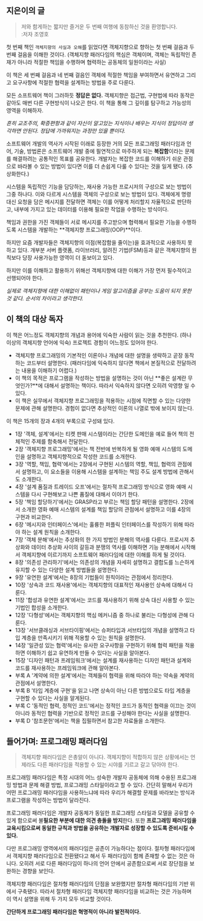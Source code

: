 ## 지은이의 글

> 저와 함게하는 짧지만 즐거운 두 번째 여행에 동참하신 것을 환영합니다.  
> :저자 조영호

첫 번째 책인 `객체지향의 사실과 오해`를 읽었다면 객체지향으로 향하는 첫 번째 걸음과 두 번째 걸음을 이해한 것이다. (객체지향 패러다임의 핵심은 객체이며, 객체는 독립적인 존재가 아니라 적절한 책임을 수행하며 협력하는 공동체의 일원이라는 사실)

이 책은 세 번째 걸음과 네 번째 걸음인 객체에 적절한 책임을 부여하면서 유연하고 그리고 요구사항에 적절한 협력을 설계하는 방법을 주로 다룬다.

모든 소프트웨어 책이 그러하듯 **정답은 없다.** 객체지향은 접근법, 구현법에 따라 동작은 같아도 매번 다른 구현방식이 나오곤 한다. 이 책을 통해 그 깊이를 탐구하고 가능성의 영역을 이해하자.

*흔히 교조주의, 확증편항과 같이 자신이 알고있는 지식이나 배우는 지식이 정답이라 생각하면 안된다. 정답에 가까워지는 과정만 있을 뿐이다.*

소프트웨어 개발의 역사가 시작된 이래로 등장한 거의 모든 프로그래밍 패러다임과 언어, 기술, 방법론은 소프트웨어 개발 중에 필연적으로 마주하게 되는 **복잡함**이라는 문제를 해결하려는 공통적인 목표를 공유한다. 개발자는 복잡한 코드를 이해하기 쉬운 관점으로 바라볼 수 있는 방법이 있다면 이를 더 손쉽게 다룰 수 있다는 것을 일게 됐다. (추상화한다.)

시스템을 독립적인 기능을 담당하는, 재사용 가능한 프로시저의 구성으로 보는 방법이 그중 하나다. 이와 다르게 시스템을 객체의 구성으로 보는 방법이 있다. 객체에게 명령 대신 요청을 담은 메시지를 전달하면 객체는 이를 어떻게 처리할지 자율적으로 판단하고, 내부에 가지고 있는 데이터를 이용해 필요한 작업을 수행하는 방식이다.

책임과 권한을 가진 객체들이 서로 메시지를 주고받으며 협력해서 필요한 기능을 수행하도록 시스템을 개발하는 **객체지향 프로그래밍(OOP)**이다.

하지만 요즘 개발자들은 객체지향의 이점(복잡함을 줄이는)을 효과적으로 사용하지 못하고 있다. 개부분 서버 플랫폼, 라이브러리, 알려진 기법(FSM)등과 같은 객체지향의 원칙보다 당장 사용가능한 영역이 더 돋보이고 있다.

하지만 이를 이해하고 활용하기 위해선 객체지향에 대한 이해가 가장 먼저 필수적이고 선행되어야 한다.

*실제로 객체지향에 대한 이해없이 패턴이나 게임 알고리즘을 공부는 도움이 되지 못한 것 같다. 순서의 차이라고 생각한다.*

## 이 책의 대상 독자

이 책은 어느정도 객체지향의 개념과 용어에 익숙한 사람이 읽는 것을 추천한다. (하나 이상의 객체지향 언어에 익숙) 프로젝트 경험이 어느정도 있어야 한다.

- 객체지향 프로그래밍의 기본적인 이론이나 개념에 대한 설명을 생략하고 곧장 동작하는 코드부터 설명한다. (패러다임에 익숙하지 않다면 책에서 본질적으로 전달하려는 내용을 이해하기 어렵다.)
- 이 책의 목적은 프로그램을 작성하는 방법을 설명하는 것이 아닌 **좋은 설계란 무엇인가?**에 대해서 설명하는 책이다. 따라서 익숙하지 않다면 오히려 악영향 일 수 있다.
- 이 책은 실무에서 객체지향 프로그래밍을 적용하는 시점에 직면할 수 있는 다양한 문제에 관해 설명한다. 경험이 없다면 추상적인 이론의 나열로 밖에 보이지 않는다.

이 책은 15개의 장과 4개의 부록으로 구성돼 있다.

- 1장 '객체, 설계'에서는 티켓 판매 시스템이라는 간단한 도메인을 예로 들어 책의 전체적인 주제를 함축해서 전달한다.
- 2장 '객체지향 프로그래밍'에서는 책 전반에 반복하게 될 영화 예매 시스템의 도메인을 설명하고 객체지향적으로 작성한 코드를 소개한다.
- 3장 '역할, 책임, 협력'에서는 2장에서 구현된 시스템의 역할, 책임, 협력의 관점에서 설명하고, 이 요소들을 이용해 시스템을 설계하는 책임 주도 설계 방법에 관해서도 소개한다.
- 4장 '설계 품질과 트레이드 오프'에서는 절차적 프로그래밍 방식으로 영화 예매 시스템을 다시 구현해보고 나쁜 품질에 대해서 이야기 한다.
- 5장 '책임 할당하기'에서는 GRASP라고 부르는 책임 할당 패턴을 설명한다. 2장에서 소개한 영화 예매 시스템의 설계를 책임 할당의 관점에서 설명하고 이를 4장의 구현과 비교한다.
- 6장 '메시지와 인터페이스'에서는 훌륭한 퍼플릭 인터페이스를 작성하기 위해 따라야 하는 설계 원칙을 소개한다.
- 7장 '객체 분해'에서는 추상화의 한 가지 방법인 분해의 역사를 다룬다. 프로시저 추상화와 데이터 추상화 사이의 갈등과 분쟁의 역사를 이해하면 기능 분해에서 시작해서 객체지향에 이르기까지 소프트웨어 패러다임에 대한 이해를 하게 될 것이다.
- 8장 '의존성 관리하기'에서는 의존성의 개념을 자세히 설명하고 결합도를 느슨하게 유지할 수 있는 다양한 설계 방법들을 설명한다.
- 9장 '유연한 설계'에서는 8장의 기법들이 원칙이라는 관점에서 정리한다.
- 10장 '상속과 코드 재사용'에서는 객체지향의 대표적인 재사용인 상속에 대해서 다룬다.
- 11장 '합성과 유연한 설계'에서는 코드를 재사용하기 위해 상속 대신 사용할 수 있는 기법인 합성을 소개한다.
- 12장 '다형성'에서는 객체지향의 핵심 메커니즘 중 하나로 불리는 다형성에 관해 다룬다.
- 13장 '서브클래싱과 서브타이핑'에서는 슈퍼타입과 서브타입의 개념을 설명하고 타입 계층을 만족시키기 위해 적용할 수 있는 원칙을 설명한다.
- 14장 '일관성 있는 협력'에서는 유사한 요구사항을 구현하기 위해 협력 패턴을 적용하면 이해하기 쉽고 유연하게 만들 수 있다는 사실을 알아본다.
- 15장 '디자인 패턴과 프레임워크'에서는 설계를 재사용하는 디자인 패턴과 설계와 코드를 재사용하는 프레임워크에 관해 알아본다.
- 부록 A '계약에 의한 설계'에서는 객체들이 협력을 위해 따라야 하는 약속을 계약의 관점에서 설명한다.
- 부록 B '타입 계층에 구현'을 읽고 나면 상속이 아닌 다른 방법으로도 타입 계층을 구현할 수 있다는 사실을 알게된다.
- 부록 C '동적인 협력, 정적인 코드'에서는 정적인 코드가 동적인 협력을 이끄는 것이 아니라 동적인 협력을 기반으로 정적인 코드를 구성해야 한다는 사실을 설명한다.
- 부록 D '참조문헌'에서는 책을 집필하면서 참고한 자료들을 소개한다.

## 들어가며: 프로그래밍 패러다임

> 객체지향 패러다임은 은총알이 아니다. 객체지향이 적합하지 않은 상황에서는 언제라도 다른 패러다임을 적용할 수 있는 시야를 기르고 갈고 닦아야 한다.

프로그래밍 패러다임은 특정 시대의 어느 성숙한 개발자 공동체에 의해 수용된 프로그래밍 방법과 문제 해결 방법, 프로그래밍 스타일이라고 할 수 있다. 간단히 말해서 우리가 어떤 프로그래밍 패러다임을 사용하느냐에 따라 우리가 해결할 문제를 바라보는 방식과 프로그램을 작성하는 방법이 달라진다.

프로그래밍 패러다임은 개발자 공동체가 동일한 프로그래밍 스타일과 모델을 공유할 수 있게 함으로써 불**필요한 부분에 대한 의견 충돌을 방지**한다. 또한 **프로그래밍 패러다임을 교육시킴으로써 동일한 규칙과 방법을 공유하는 개발자로 성장할 수 있도록 준비시킬 수 있다.**

다만 프로그래밍 영역에서의 패러다임은 공존이 가능하다는 점이다. 절차형 패러다임에서 객체지향 패러다임으로 전환됐다고 해서 두 패러다임이 함께 존재할 수 없는 것은 아니다. 오히려 서로 다른 패러다임이 하나의 언어 안에서 공존함으로써 서로 장단점을 보완하는 경향을 보인다.

객체지향 패러다임은 절차형 패러다임의 단점을 보완했지만 절차형 패러다임의 기반 위에서 구축됐다. 따라서 절차형 패러다임 객체지향 패러다임을 비교하는 것은 가능하며 이 역시 설명을 위해 두 가지 모두 비교할 것이다.

**간단하게 프로그래밍 패러다임은 혁명적이 아니라 발전적이다.**
